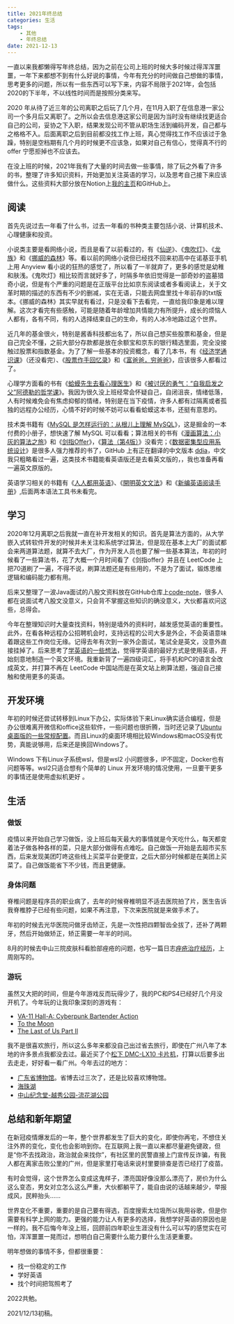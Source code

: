 ```yaml
---
title: 2021年终总结
categories: 生活
tags: 
    - 其他
    - 年终总结
date: 2021-12-13
---
```


一直以来我都懒得写年终总结，因为之前在公司上班的时候大多时候过得浑浑噩噩，一年下来都想不到有什么好说的事情，今年有充分的时间做自己想做的事情，思考更多的问题，所以有一些东西可以写下来，内容不局限于2021年，会包括2020的下半年，不以线性时间而是按照分类来写。

2020 年从待了近三年的公司离职之后玩了几个月，在11月入职了在信息港一家公司一个多月后又离职了。之所以会去信息港这家公司是因为当时没有继续找更适合自己的公司，妥协之下入职，结果发现公司不管从职场生活到编码开发，自己都与之格格不入。后面离职之后到目前都没找工作上班，真心觉得找工作不应该过于急躁，特别是空档期有几个月的时候更不应该急，如果对自己有信心，觉得真不行的 offer 宁愿拒掉也不应该去。

在没上班的时候，2021年我有了大量的时间去做一些事情，除了玩之外看了许多的书，整理了许多知识资料，开始更加关注英语的学习，以及思考自己接下来应该做什么。这些资料大部分放在Notion上[我的主页](https://notion.zguishen.com/)和GitHub上。

## 阅读

首先先说过去一年看了什么书，过去一年看的书种类主要包括小说、计算机技术、心理健康和投资。

小说类主要是看网络小说，而且是看了以前看过的，有《[仙逆](https://book.douban.com/subject/10795878/)》、《[鬼吹灯](https://book.douban.com/subject/26734228/)》、《[龙族](https://book.douban.com/subject/4737329/)》和《[挪威的森林](https://book.douban.com/subject/4737329/)》等。看以前的网络小说但已经找不回来初高中在诺基亚手机上用 Anyview 看小说的狂热的感觉了，所以看了一半就弃了，更多的感觉是幼稚和肤浅。《鬼吹灯》相比较而言就好多了，时隔多年依旧觉得是一部奇妙的盗墓猎奇小说，但是有个严重的问题是在正版平台比如京东阅读或者多看阅读上，关于文革时期的描述的东西有不少的删减，实在无语，只能去网盘里找十年前存的txt版本。《挪威的森林》其实早就有看过，只是没看下去看完，一直给我印象是难以理解。这次才看完有些感触，可能是随着年龄增加共情能力有所提升，成长的烦恼人人都有，各有不同，有的人选择结束自己的生命，有的人冰冷地路过这个世界。

近几年的基金很火，特别是酱香科技都出名了，所以自己想买些股票和基金，但是自己完全不懂，之前大部分存款都是放在余额宝和京东的银行精选里面，完全没接触过股票和指数基金。为了了解一些基本的投资概念，看了几本书，有《[经济学通识课](https://book.douban.com/subject/27104764/)》（还没看完）、《[股票作手回忆录](https://book.douban.com/subject/1021346/)》和《[富爸爸，穷爸爸](https://book.douban.com/subject/1033778/)》，应该很多人都看过了。

心理学方面看的书有《[蛤蟆先生去看心理医生](https://book.douban.com/subject/35143790/)》和《[被讨厌的勇气：“自我启发之父”阿德勒的哲学课](https://book.douban.com/subject/26369699/)》。我因为很久没上班经常会怀疑自己，自闭沮丧，情绪低落，人有时候难免会有焦虑抑郁的情绪，特别是在当下疫情，许多人都有过隔离或者孤独的远程办公经历，心情不好的时候不妨可以看看蛤蟆这本书，还挺有意思的。

技术类书籍有《[MySQL 是怎样运行的：从根儿上理解 MySQL](https://juejin.cn/book/6844733769996304392)》，这是掘金的一本付费的小册子，想快速了解 MySQL 可以看看；算法相关的书有《[漫画算法：小灰的算法之旅](https://book.douban.com/subject/33420587/)》和《[剑指Offer](https://book.douban.com/subject/27008702/)》，《[算法（第4版）](https://book.douban.com/subject/19952400/)》没看完；《[数据密集型应用系统设计](https://book.douban.com/subject/30329536/)》是很多人强力推荐的书了，GitHub 上有正在翻译的中文版本 [ddia](https://github.com/Vonng/ddia)，中文我只粗略看过一遍，这类技术书籍能看英语版还是去看英文版的，，我也准备再看一遍英文原版的。

英语学习相关的书籍有《[人人都用英语](https://book.douban.com/subject/30325761/)》、《[開明英文文法](https://book.douban.com/subject/3860425/)》和《[新编英语阅读手册](https://book.douban.com/subject/1291278/)》,后面两本语法工具书未看完。

## 学习

2020年12月离职之后我就一直在补开发相关的知识。首先是算法方面的，从大学嵌入式转软件开发的时候并未关注和系统学过算法，但是现在基本上大厂的面试都会来两道算法题，就算不去大厂，作为开发人员也要了解一些基本算法，年初的时候看了一些算法书，花了大概一个月时间看了《剑指offer》并且在 LeetCode 上把70道刷了一遍，不得不说，刷算法题还是有些用的，不是为了面试，锻炼思维逻辑和编码能力都有用。

后来又整理了一波Java面试的八股文资料放在GitHub仓库上[code-note](https://github.com/zgshen/code-note)，很多人都在说面试考八股文没意义，只会背不掌握这些知识的确没意义，大伙都喜欢问这些，总得会。

今年在整理知识时大量查找资料，特别是墙外的资料时，越发感觉英语的重要性。此外，在看各种远程办公招聘机会时，支持远程的公司大多是外企，不会英语意味着跟这些工作岗位无缘。记得去年有次到一家外企面试，笔试全是英文，没意外直接挂掉了。后来思考了[学英语的一些想法](https://zguishen.com/posts/7c215c5f.html)，觉得学英语的最好方式是使用英语，开始刻意地制造一个英文环境。我重新背了一遍四级词汇，将手机和PC的语言全改成英文，并打算不再在 LeetCode 中国站而是在英文站上刷算法题，强迫自己接触和使用更多的英语。


## 开发环境
年初的时候还尝试转移到Linux下办公，实际体验下来Linux确实适合编程，但是办公很难离开微信和office这些软件，一些问题也很折腾，当时还记录了[Ubuntu 桌面版的一些常规配置](https://zguishen.com/posts/2277194.html)。而且Linux的桌面环境相比较Windows和macOS没有优势，真能说够用，后来还是换回Windows了。

Windows 下有Linux子系统wsl，但是wsl2 小问题很多，IP不固定，Docker也有问题等等。wsl2只适合想有个简单的 Linux 开发环境的情况使用，一旦要干更多的事情还是使用虚拟机更好 。


## 生活

### 做饭
疫情以来开始自己学习做饭，没上班后每天最大的事情就是今天吃什么，每天都变着法子做各种各样的菜，只是大部分做得有点难吃。自己做饭一开始是去超市买东西，后来发现美团叮咚这些线上买菜平台更便宜，之后大部分时候都是在美团上买菜了。自己做饭能省下不少钱，而且更健康。

### 身体问题
脊椎问题是程序员的职业病了，去年的时候脊椎明显不适去医院拍了片，医生告诉我脊椎脖子已经有些问题，如果不再注意，下次来医院就是来做手术了。

年初的时候去光华医院问做牙齿矫正，先是一次性把四颗智齿全拔了，还补了两颗牙，然后开始做矫正，矫正需要一年半的时间。

8月的时候去中山三院皮肤科看脸部痤疮的问题，也写一篇日志[痤疮治疗经历](https://zguishen.com/posts/227062ab.html)，上周刚写的。

### 游玩
虽然又大把的时间，但是今年游戏反而玩得少了，我的PC和PS4已经好几个月没开机了。今年玩的让我印象深刻的游戏有：
- [VA-11 Hall-A: Cyberpunk Bartender Action](https://store.steampowered.com/app/447530)
- [To the Moon](https://store.steampowered.com/app/206440)
- [The Last of Us Part II](https://www.playstation.com/zh-hant-tw/games/the-last-of-us-part-ii/)

我不是很喜欢旅行，所以这么多年来都没自己出过省去旅行，即使在广州八年了本地的许多景点我都没去过。最近买了个[松下 DMC-LX10 卡片机](https://zguishen.com/posts/b4cd3869.html)，打算以后要多出去走走，好好看一看广州。今年去过的地方：
- [广东省博物馆](https://zguishen.com/posts/b354297a.html)。省博去过三次了，还是比较喜欢博物馆。
- [海珠湖](https://zguishen.com/posts/b4cd3869.html)
- [中山纪念堂-越秀公园-流花湖公园](https://twitter.com/gangan262/status/1468918817455689728?s=20)


## 总结和新年期望

在新冠疫情爆发后的一年，整个世界都发生了巨大的变化，即使你再宅，不想住关注外界的变化，变化也会影响到你。在互联网上我一直以来都尽量避免键政，但是“你不去找政治，政治就会来找你”，有社区里的民警直接上门宣传反诈骗，有我人都在离家击败公里的广州，但是家里打电话来说村里要排查是否已经打了疫苗。

有时会觉得，这个世界怎么变成这鬼样子，漂亮国好像没那么漂亮了，房价为什么这么变态，男女对立怎么这么严重，大伙都躺平了，能自由说的话越来越少，举报成风，民粹抬头......

世界变化不重要，重要的是自己要有得选，百度搜索太垃圾所以我用谷歌，但是你需要有科学上网的能力。更强的能力让人有更多的选择，我想学好英语的原因也是一样的。我不后悔今年没上班，回顾前四年职业生涯没有什么可以写的感觉实在可怕，浑浑噩噩一晃而过，想明白自己需要什么能力要什么生活更重要。

明年想做的事情不多，但都很重要：
- 找一份稳定的工作
- 学好英语
- 找个时间把驾照考了

2022共勉。

2021/12/13初稿。







